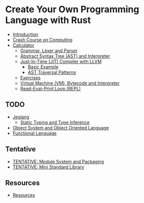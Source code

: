 # Create Your Own Programming Language with Rust

<!-- toc -->

- [Introduction](intro.md)
- [Crash Course on Computing](crash_course.md)
- [Calculator](01_calculator/calc_intro.md)
  - [Grammar, Lexer and Parser](01_calculator/grammar_lexer_parser.md)
  - [Abstract Syntax Tree (AST) and Interpreter](01_calculator/ast.md)
  - [Just-In-Time (JIT) Compiler with LLVM](01_calculator/jit_intro.md)
    - [Basic Example](01_calculator/basic_llvm.md)
    - [AST Traversal Patterns](01_calculator/ast_traversal.md)
  - [Exercises](01_calculator/exercise.md)
  - [Virtual Machine (VM), Bytecode and Interpreter](01_calculator/vm.md)
  - [Read-Eval-Print Loop (REPL)](01_calculator/repl.md)

## TODO

- [Jeslang]()
  - [Static Typing and Type Inference]()
- [Object System and Object Oriented Language]()
- [Functional Language]()

## Tentative

- [TENTATIVE: Module System and Packaging]()
- [TENTATIVE: Mini Standard Library]()

## Resources

- [Resources]()
